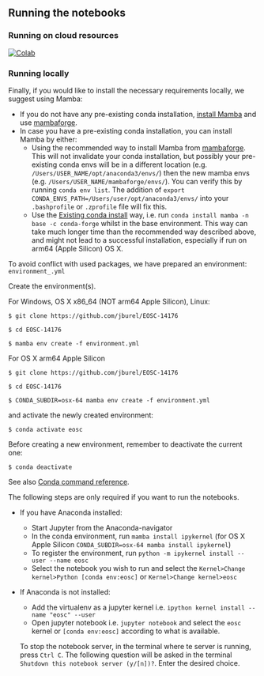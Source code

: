 ## Running the notebooks

### Running on cloud resources
[![Colab](https://colab.research.google.com/assets/colab-badge.svg)](https://colab.research.google.com/github/jburel/EOSC-14176/)


### Running locally

Finally, if you would like to install the necessary requirements locally,
we suggest using Mamba:

* If you do not have any pre-existing conda installation, [install Mamba](https://mamba.readthedocs.io/en/latest/installation.html#installation) and use [mambaforge](https://github.com/conda-forge/miniforge#mambaforge). 
* In case you have a pre-existing conda installation, you can install Mamba by either:
  - Using the recommended way to install Mamba from [mambaforge](https://github.com/conda-forge/miniforge#mambaforge). This will not invalidate your conda installation, but possibly your pre-existing conda envs will be in a different location (e.g. ``/Users/USER_NAME/opt/anaconda3/envs/``) then the new mamba envs (e.g. ``/Users/USER_NAME/mambaforge/envs/``). You can verify this by running ``conda env list``. The addition of ``export CONDA_ENVS_PATH=/Users/user/opt/anaconda3/envs/`` into your ``.bashprofile`` or ``.zprofile`` file will fix this. 
  - Use the [Existing conda install](https://mamba.readthedocs.io/en/latest/installation.html#existing-conda-install) way, i.e. run ``conda install mamba -n base -c conda-forge`` whilst in the base environment. This way can take much longer time than the recommended way described above, and might not lead to a successful installation, especially if run on arm64 (Apple Silicon) OS X.

To avoid conflict with used packages, we have prepared an environment:
``environment_.yml``

Create the environment(s). 

For Windows, OS X x86_64 (NOT arm64 Apple Silicon), Linux:

    $ git clone https://github.com/jburel/EOSC-14176
    
    $ cd EOSC-14176

    $ mamba env create -f environment.yml

For OS X arm64 Apple Silicon

    $ git clone https://github.com/jburel/EOSC-14176  
    
    $ cd EOSC-14176
    
    $ CONDA_SUBDIR=osx-64 mamba env create -f environment.yml

and activate the newly created environment:

    $ conda activate eosc


Before creating a new environment, remember to deactivate the current one:

    $ conda deactivate

See also [Conda command reference](https://docs.conda.io/projects/conda/en/latest/commands.html).

The following steps are only required if you want to run the notebooks.

* If you have Anaconda installed:
  * Start Jupyter from the Anaconda-navigator
  * In the conda environment, run ``mamba install ipykernel`` (for OS X Apple Silicon ``CONDA_SUBDIR=osx-64 mamba install ipykernel``)
  * To register the environment, run ``python -m ipykernel install --user --name eosc``
  * Select the notebook you wish to run and select the ``Kernel>Change kernel>Python [conda env:eosc]`` or ``Kernel>Change kernel>eosc``
* If Anaconda is not installed:
  * Add the virtualenv as a jupyter kernel i.e. ``ipython kernel install --name "eosc" --user``
  * Open jupyter notebook i.e. ``jupyter notebook`` and select the ``eosc`` kernel or ``[conda env:eosc]`` according to what is available.

  To stop the notebook server, in the terminal where te server is running, press ``Ctrl C``. The following question will be asked in the terminal ``Shutdown this notebook server (y/[n])?``. Enter the desired choice.
  
